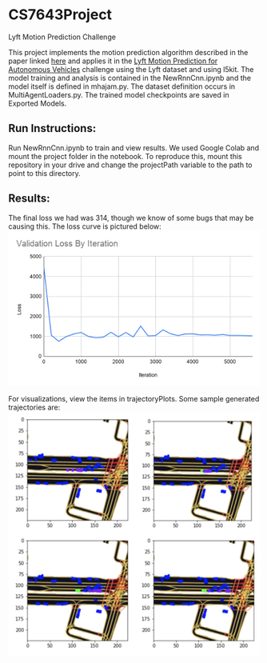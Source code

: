 # CS7643Project
Lyft Motion Prediction Challenge

This project implements the motion prediction algorithm described in the paper linked [here](https://arxiv.org/abs/2005.02545) and applies it in the [Lyft Motion Prediction for Autonomous Vehicles](https://www.kaggle.com/c/lyft-motion-prediction-autonomous-vehicles) challenge using the Lyft dataset and using l5kit. The model training and analysis is contained in the NewRnnCnn.ipynb and the model itself is defined in mhajam.py. The dataset definition occurs in MultiAgentLoaders.py. The trained model checkpoints are saved in Exported Models.

## Run Instructions:
Run NewRnnCnn.ipynb to train and view results. We used Google Colab and mount the project folder in the notebook. To reproduce this, mount this repository in your drive and change the projectPath variable to the path to point to this directory. 

## Results:
The final loss we had was 314, though we know of some bugs that may be causing this. The loss curve is pictured below:
![Loss](trajectoryPlots/loss.png)

For visualizations, view the items in trajectoryPlots. Some sample generated trajectories are:
![Trajectories](trajectoryPlots/MultiHeads.png)
